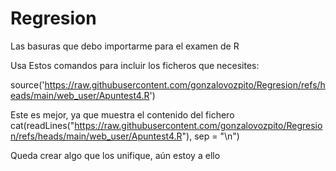 # Regresion
Las basuras que debo importarme para el examen de R



Usa Estos comandos para incluir los ficheros que necesites:

source('https://raw.githubusercontent.com/gonzalovozpito/Regresion/refs/heads/main/web_user/Apuntest4.R')

Este es mejor, ya que muestra el contenido del fichero
cat(readLines("https://raw.githubusercontent.com/gonzalovozpito/Regresion/refs/heads/main/web_user/Apuntest4.R"), sep = "\n")


Queda crear algo que los unifique, aún estoy a ello
